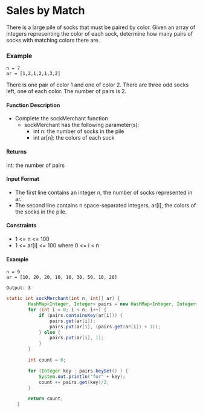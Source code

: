 # Sales by Match

There is a large pile of socks that must be paired by color. Given an array of integers representing the color of each sock, determine how many pairs of socks with matching colors there are.

### Example

```
n = 7
ar = [1,2,1,2,1,3,2]
```

There is one pair of color 1 and one of color 2. There are three odd socks left, one of each color. The number of pairs is 2.

#### Function Description

- Complete the sockMerchant function
  - sockMerchant has the following parameter(s):
    - int n: the number of socks in the pile
    - int ar[n]: the colors of each sock

#### Returns

int: the number of pairs

#### Input Format

- The first line contains an integer n, the number of socks represented in ar.
- The second line contains n space-separated integers, ar[i], the colors of the socks in the pile.

#### Constraints

- 1 <= n <= 100
- 1 <= ar[i] <= 100 where 0 <= i < n

#### Example

```
n = 9
ar = [10, 20, 20, 10, 10, 30, 50, 10, 20]

Output: 3
```

```Java
static int sockMerchant(int n, int[] ar) {
        HashMap<Integer, Integer> pairs = new HashMap<Integer, Integer>();
        for (int i = 0; i < n; i++) {
            if (pairs.containsKey(ar[i])) {
                pairs.get(ar[i]);
                pairs.put(ar[i], (pairs.get(ar[i]) + 1));
            } else {
                pairs.put(ar[i], 1);
            }
        }

        int count = 0;

        for (Integer key : pairs.keySet() ) {
            System.out.println("for" + key);
            count += pairs.get(key)/2;
        }

        return count;
    }
```
